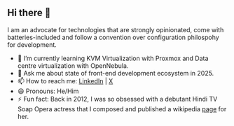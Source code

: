 ## Hi there 👋

I am an advocate for technologies that are strongly opinionated, come with batteries-included and follow a convention over configuration philospohy for development.  

- 🌱 I’m currently learning KVM Virtualization with Proxmox and Data centre virtualization with OpenNebula.
- 💬 Ask me about state of front-end development ecosystem in 2025.
- 📫 How to reach me: [LinkedIn](https://www.linkedin.com/in/sujit-mohanty) | [X](https://www.x.com/_sujit_mohanty)
- 😄 Pronouns: He/Him
- ⚡ Fun fact: Back in 2012, I was so obsessed with a debutant Hindi TV Soap Opera actress that I composed and published a wikipedia [page](https://en.wikipedia.org/wiki/Special:Contributions/Sujitmohanty2012) for her.

